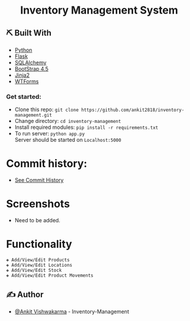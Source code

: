 <div align="center">

# Inventory Management System

</div>

</div>

## ⛏️ Built With <a name = "tech_stack"></a>

-   [Python](https://www.python.org/)
-   [Flask](https://flask.palletsprojects.com/en/1.1.x/)
-   [SQLAlchemy](https://www.sqlalchemy.org/)
-   [BootStrap 4.5](https://getbootstrap.com/)
-   [Jinja2](https://jinja.palletsprojects.com/en/2.11.x/)
-   [WTForms](https://wtforms.readthedocs.io/en/2.3.x/)

### Get started:

-   Clone this repo: `git clone https://github.com/ankit2818/inventory-management.git`
-   Change directory: `cd inventory-management`
-   Install required modules: `pip install -r requirements.txt`
-   To run server: `python app.py`\
    Server should be started on `Localhost:5000`

# Commit history:

-   [See Commit History](https://github.com/ankit2818/inventory-management/commits/master/)

# Screenshots <a name = "Screenshots"></a>

-   Need to be added.

# Functionality

    ❖ Add/View/Edit Products
    ❖ Add/View/Edit Locations
    ❖ Add/View/Edit Stock
    ❖ Add/View/Edit Product Movements

## ✍️ Author <a name = "authors"></a>

-   [@Ankit Vishwakarma](https://github.com/ankit2818) - Inventory-Management
